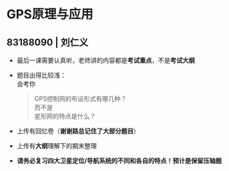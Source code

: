 # GPS原理与应用  
## 83188090 | 刘仁义
- 最后一课需要认真听，老师讲的内容都是**考试重点**，不是**考试大纲**
- 题目出得比较浅：  
  会考你  
  > GPS控制网的布设形式有哪几种？  
  而不是  
  > 星形网的特点是什么？
  
- 上传有回忆卷（**谢谢路总记住了大部分题目**）  
- 上传有**大纲**理解下的期末整理
 
- **请务必复习四大卫星定位/导航系统的不同和各自的特点！预计是保留压轴题**
